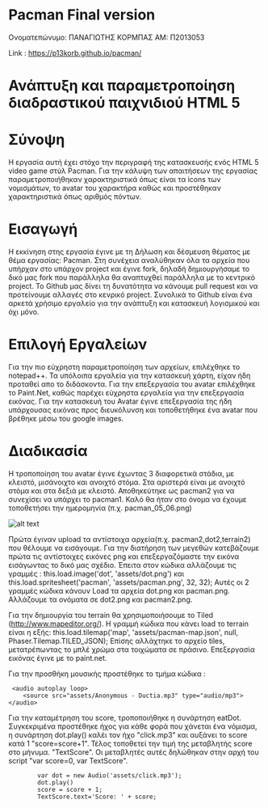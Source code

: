 # Pacman Final version

Ονοματεπώνυμο: ΠΑΝΑΓΙΩΤΗΣ ΚΟΡΜΠΑΣ
ΑΜ: Π2013053

Link : https://p13korb.github.io/pacman/

# Ανάπτυξη και παραμετροποίηση διαδραστικού παιχνιδιού HTML 5 

# Σύνοψη

Η εργασία αυτή έχει στόχο την περιγραφή της κατασκευσής ενός HTML 5 video game στύλ Pacman. Για την κάλυψη των απαιτήσεων της εργασίας παραμετροποιήθηκαν χαρακτηριστικά όπως είναι τα icons των νομισμάτων, το avatar του χαρακτήρα καθώς και προστέθηκαν χαρακτηριστικά όπως αριθμός πόντων. 

# Εισαγωγή

Η εκκίνηση στης εργασία έγινε με τη Δήλωση και δέσμευση θέματος με θέμα εργασίας: Pacman. Στη συνέχεια αναλύθηκαν όλα τα αρχεία που υπήρχαν στο υπάρχον project και έγινε fork, δηλαδή δημιουργήσαμε το δικό μας fork που παράλληλα θα αναπτυχθεί παράλληλα με το κεντρικό project. Το Github μας δίνει τη δυνατότητα να κάνουμε pull request και να προτείνουμε αλλαγές στο κενρικό project. Συνολικά το Github είναι ένα αρκετά χρήσιμο εργαλείο για την ανάπτυξη και κατασκευή λογισμικού και όχι μόνο.

# Επιλογή Εργαλείων

Για την πιο εύχρηστη παραμετροποίηση των αρχείων, επιλέχθηκε το notepad++. Τα υπόλοιπα εργαλεία για την κατασκευή χάρτη, είχαν ήδη προταθεί απο το διδάσκοντα. Για την επεξεργασία του avatar επιλέχθηκε το Paint.Net, καθώς παρέχει εύχρηστα εργαλεία για την επεξεργασία εικόνας. Για την κατασκευή του Avatar έγινε επεξεργασία της ήδη υπάρχουσας εικόνας προς διευκόλυνση και τοποθετήθηκε ένα avatar που βρέθηκε μέσω του google images.

# Διαδικασία

Η τροποποίηση του avatar έγινε έχωντας 3 διαφορετικά στάδια, με κλειστό, μισάνοιχτο και ανοιχτό στόμα. Στα αριστερά είναι με ανοιχτό στόμα και στα δεξιά με κλειστό. Αποθηκεύτηκε ως pacman2 για να συνεχίσει να υπάρχει το pacman1. Καλό θα ήταν στο όνομα να έχουμε τοποθετήσει την ημερομηνία (π.χ. pacman_05_06.png)

![alt text](https://github.com/p13korb/pacman/blob/master/assets/pacman2.png)

Πρώτα έγιναν upload τα αντίστοιχα αρχεία(π.χ. pacman2,dot2,terrain2) που θέλουμε να εισάγουμε. Για την διατήρηση των μεγεθών κατεβάζουμε πρώτα τις αντίστοιχες εικόνες png και επεξεργαζόμαστε την εικόνα εισάγωντας το δικό μας σχέδιο. Έπειτα στον κώδικα αλλάζουμε τις γραμμές : this.load.image('dot', 'assets/dot.png') και this.load.spritesheet('pacman', 'assets/pacman.png', 32, 32); 
Αυτές οι 2 γραμμές κώδικα κάνουν Load τα αρχεία dot.png και pacman.png. Αλλάζουμε τα ονόματα σε dot2.png και pacman2.png.

Για την δημιουργία του terrain θα χρησιμοποιήσουμε το Tiled (http://www.mapeditor.org/). Η γραμμή κώδικα που κάνει load το terrain είναι η εξής: this.load.tilemap('map', 'assets/pacman-map.json', null, Phaser.Tilemap.TILED_JSON);
Επίσης αλλάχτηκε το αρχείο tiles, μετατρέπωντας το μπλέ χρώμα στα τοιχώματα σε πράσινο. Επεξεργασία εικόνας έγινε με το paint.net.

Για την προσθήκη μουσικής προστέθηκε το τμήμα κώδικα : 

     <audio autoplay loop>
        <source src="assets/Anonymous - Ductia.mp3" type="audio/mp3">
    </audio>
   
Για την καταμέτρηση του score, τροποποιήθηκε η συνάρτηση eatDot. Συγκεκριμένα προστέθηκε ήχος για κάθε φορά που χάνεται ένα νόμισμα, η συνάρτηση dot.play() καλέι τον ήχο "click.mp3" και αυξάνει το score κατά 1 "score=score+1".
Τέλος τοποθετεί την τιμή της μεταβλητής score στο μήνυμα. "TextScore". Οι μεταβλητές αυτές δηλώθηκαν στην αρχή του script "var score=0, var TextScore".

            var dot = new Audio('assets/click.mp3');
            dot.play()
            score = score + 1;
            TextScore.text='Score: ' + score;
